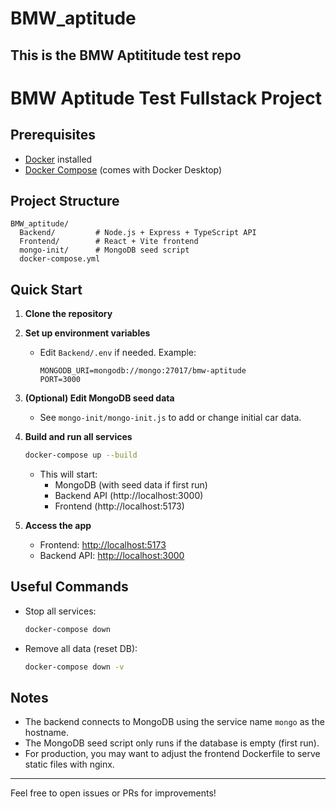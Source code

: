 # BMW_aptitude

## This is the BMW Aptititude test repo

# BMW Aptitude Test Fullstack Project

## Prerequisites
- [Docker](https://www.docker.com/products/docker-desktop) installed
- [Docker Compose](https://docs.docker.com/compose/install/) (comes with Docker Desktop)

## Project Structure
```
BMW_aptitude/
  Backend/         # Node.js + Express + TypeScript API
  Frontend/        # React + Vite frontend
  mongo-init/      # MongoDB seed script
  docker-compose.yml
```

## Quick Start

1. **Clone the repository**

2. **Set up environment variables**
   - Edit `Backend/.env` if needed. Example:
     ```
     MONGODB_URI=mongodb://mongo:27017/bmw-aptitude
     PORT=3000
     ```

3. **(Optional) Edit MongoDB seed data**
   - See `mongo-init/mongo-init.js` to add or change initial car data.

4. **Build and run all services**
   ```sh
   docker-compose up --build
   ```
   - This will start:
     - MongoDB (with seed data if first run)
     - Backend API (http://localhost:3000)
     - Frontend (http://localhost:5173)

5. **Access the app**
   - Frontend: [http://localhost:5173](http://localhost:5173)
   - Backend API: [http://localhost:3000](http://localhost:3000)

## Useful Commands
- Stop all services:
  ```sh
  docker-compose down
  ```
- Remove all data (reset DB):
  ```sh
  docker-compose down -v
  ```

## Notes
- The backend connects to MongoDB using the service name `mongo` as the hostname.
- The MongoDB seed script only runs if the database is empty (first run).
- For production, you may want to adjust the frontend Dockerfile to serve static files with nginx.

---

Feel free to open issues or PRs for improvements!